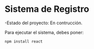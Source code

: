 <h1> Sistema de Registro</h1>

-Estado del proyecto: En contrucción.

Para ejecutar el sistema, debes poner:

```npm install react```
